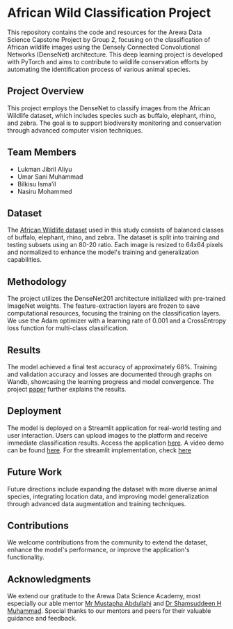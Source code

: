 # African Wild Classification Project

This repository contains the code and resources for the Arewa Data Science Capstone Project by Group 2, focusing on the classification of African wildlife images using the Densely Connected Convolutional Networks (DenseNet) architecture. This deep learning project is developed with PyTorch and aims to contribute to wildlife conservation efforts by automating the identification process of various animal species.

## Project Overview

This project employs the DenseNet to classify images from the African Wildlife dataset, which includes species such as buffalo, elephant, rhino, and zebra. The goal is to support biodiversity monitoring and conservation through advanced computer vision techniques.

## **Team Members**

- Lukman Jibril Aliyu
- Umar Sani Muhammad
- Bilkisu Isma’il
- Nasiru Mohammed

## Dataset

The [African Wildlife dataset](https://www.kaggle.com/datasets/biancaferreira/african-wildlife) used in this study consists of balanced classes of buffalo, elephant, rhino, and zebra. The dataset is split into training and testing subsets using an 80-20 ratio. Each image is resized to 64x64 pixels and normalized to enhance the model's training and generalization capabilities.

## Methodology

The project utilizes the DenseNet201 architecture initialized with pre-trained ImageNet weights. The feature-extraction layers are frozen to save computational resources, focusing the training on the classification layers. We use the Adam optimizer with a learning rate of 0.001 and a CrossEntropy loss function for multi-class classification.

## Results

The model achieved a final test accuracy of approximately 68%. Training and validation accuracy and losses are documented through graphs on Wandb, showcasing the learning progress and model convergence. The project [paper](https://github.com/lukmanaj/wildlifeclassify/blob/main/project_paper.pdf) further explains the results.

## Deployment

The model is deployed on a Streamlit application for real-world testing and user interaction. Users can upload images to the platform and receive immediate classification results. Access the application [here](https://afriwildlifeclassify.streamlit.app/). A video demo can be found [here](https://youtu.be/Mp5iStr_wzs?si=0CMjfRQRHo72BVKy). For the streamlit implementation, check [here](https://github.com/lukmanaj/wildlifeclassifyapp)

## Future Work

Future directions include expanding the dataset with more diverse animal species, integrating location data, and improving model generalization through advanced data augmentation and training techniques.

## Contributions

We welcome contributions from the community to extend the dataset, enhance the model's performance, or improve the application's functionality.

## Acknowledgments

We extend our gratitude to the Arewa Data Science Academy, most especially our able mentor [Mr Mustapha Abdullahi](https://www.mustaphaabdullahi.com/) and [Dr Shamsuddeen H Muhammad](https://shmuhammadd.github.io/). Special thanks to our mentors and peers for their valuable guidance and feedback.
